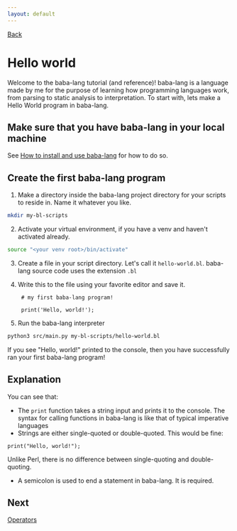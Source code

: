 ```yaml
---
layout: default
---
```



[Back](index.md)


# Hello world

Welcome to the baba-lang tutorial (and reference)! baba-lang is a language made by me for the purpose of learning how programming languages work, from parsing to static analysis to interpretation. To start with, lets make a Hello World program in baba-lang.


## Make sure that you have baba-lang in your local machine

See [How to install and use baba-lang](index.md#how-to-install-and-use-baba-lang) for how to do so.


## Create the first baba-lang program

1. Make a directory inside the baba-lang project directory for your scripts to reside in. Name it whatever you like.
```sh
mkdir my-bl-scripts
```
2. Activate your virtual environment, if you have a venv and haven't activated already.
```sh
source "<your venv root>/bin/activate"
```
3. Create a file in your script directory. Let's call it `hello-world.bl`. baba-lang source code uses the extension `.bl`
4. Write this to the file using your favorite editor and save it.

        # my first baba-lang program!

        print('Hello, world!');

5. Run the baba-lang interpreter
```sh
python3 src/main.py my-bl-scripts/hello-world.bl
```

If you see "Hello, world!" printed to the console, then you have successfully ran your first baba-lang program!


## Explanation

You can see that:
* The `print` function takes a string input and prints it to the console. The syntax for calling functions in baba-lang is like that of typical imperative languages
* Strings are either single-quoted or double-quoted. This would be fine:
```
print("Hello, world!");
```
Unlike Perl, there is no difference between single-quoting and double-quoting.
* A semicolon is used to end a statement in baba-lang. It is required.


## Next

[Operators](operators.md)